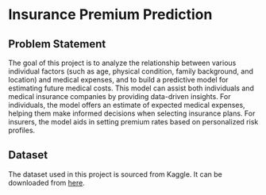 # Insurance Premium Prediction

## Problem Statement
The goal of this project is to analyze the relationship between various individual factors (such as age, physical condition, family background, and location) and medical expenses, and to build a predictive model for estimating future medical costs. This model can assist both individuals and medical insurance companies by providing data-driven insights. For individuals, the model offers an estimate of expected medical expenses, helping them make informed decisions when selecting insurance plans. For insurers, the model aids in setting premium rates based on personalized risk profiles.

## Dataset
The dataset used in this project is sourced from Kaggle. It can be downloaded from [here](https://www.kaggle.com/datasets/noordeen/insurance-premium-prediction/data).
